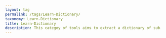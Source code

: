 ```yaml
---
layout: tag
permalink: /tags/Learn-Dictionary/
taxonomy: Learn-Dictionary
title: Learn-Dictionary
description: This categoy of tools aims to extract a dictionary of sub-patterns from data.  
---
```

